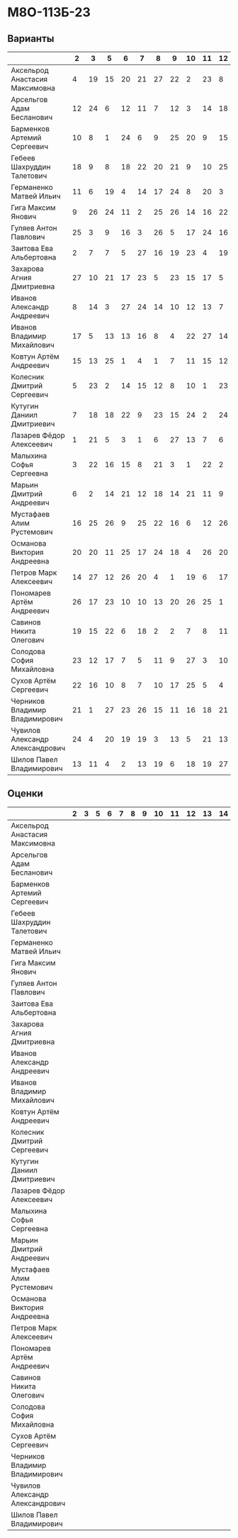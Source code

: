 # М8О-113Б-23

## Варианты

|                                 | 2 | 3  | 5  | 6  | 7  | 8  | 9  | 10 | 11 | 12 | 13 | 14 | 15 | КП1 | КП2 | КП3 | КП4 |
|---------------------------------|-----|----|----|----|----|----|----|----|----|----|----|----|----|-----|-----|-----|-----|
|  Аксельрод Анастасия Максимовна |  4  | 19 | 15 | 20 | 21 | 27 | 22 | 2  | 23 | 8  | 6  | 18 | 6  |  17 |  9  |  11 |  24 |
|    Арсельгов Адам Бесланович    |  12 | 24 | 6  | 12 | 11 | 7  | 12 | 3  | 14 | 18 | 9  | 16 | 3  |  10 |  12 |  27 |  27 |
|   Барменков Артемий Сергеевич   |  10 | 8  | 1  | 24 | 6  | 9  | 25 | 20 | 9  | 15 | 18 | 7  | 16 |  27 |  26 |  2  |  9  |
|    Гебеев Шахруддин Талетович   |  18 | 9  | 8  | 18 | 22 | 20 | 21 | 9  | 10 | 25 | 22 | 26 | 7  |  6  |  11 |  3  |  13 |
|     Германенко Матвей Ильич     |  11 | 6  | 19 | 4  | 14 | 17 | 24 | 8  | 20 | 3  | 5  | 11 | 5  |  15 |  21 |  6  |  12 |
|        Гига Максим Янович       |  9  | 26 | 24 | 11 | 2  | 25 | 26 | 14 | 16 | 22 | 11 | 8  | 1  |  24 |  23 |  19 |  5  |
|      Гуляев Антон Павлович      |  25 | 3  | 9  | 16 | 3  | 26 | 5  | 17 | 24 | 16 | 20 | 25 | 20 |  7  |  8  |  5  |  20 |
|     Заитова Ева Альбертовна     |  2  | 7  | 7  | 5  | 27 | 16 | 19 | 23 | 4  | 19 | 12 | 23 | 25 |  9  |  14 |  9  |  22 |
|    Захарова Агния Дмитриевна    |  27 | 10 | 21 | 17 | 23 | 5  | 23 | 15 | 17 | 5  | 15 | 17 | 14 |  1  |  2  |  14 |  16 |
|    Иванов Александр Андреевич   |  8  | 14 | 3  | 27 | 24 | 14 | 10 | 12 | 13 | 7  | 10 | 10 | 22 |  3  |  6  |  22 |  2  |
|    Иванов Владимир Михайлович   |  17 | 5  | 13 | 13 | 16 | 8  | 4  | 22 | 27 | 14 | 25 | 14 | 2  |  14 |  1  |  1  |  7  |
|      Ковтун Артём Андреевич     |  15 | 13 | 25 | 1  | 4  | 1  | 7  | 11 | 15 | 12 | 21 | 5  | 24 |  4  |  18 |  21 |  1  |
|    Колесник Дмитрий Сергеевич   |  5  | 23 | 2  | 14 | 15 | 12 | 8  | 10 | 1  | 23 | 1  | 24 | 21 |  19 |  15 |  12 |  19 |
|    Кутугин Даниил Дмитриевич    |  7  | 18 | 18 | 22 | 9  | 23 | 15 | 24 | 2  | 24 | 26 | 2  | 27 |  23 |  25 |  24 |  3  |
|     Лазарев Фёдор Алексеевич    |  1  | 21 | 5  | 3  | 1  | 6  | 27 | 13 | 7  | 6  | 4  | 22 | 19 |  25 |  27 |  16 |  6  |
|     Малыхина Софья Сергеевна    |  3  | 22 | 16 | 15 | 8  | 21 | 3  | 1  | 22 | 2  | 17 | 9  | 18 |  21 |  22 |  4  |  17 |
|     Марьин Дмитрий Андреевич    |  6  | 2  | 14 | 21 | 12 | 18 | 14 | 21 | 11 | 9  | 16 | 19 | 10 |  26 |  13 |  17 |  8  |
|    Мустафаев Алим Рустемович    |  16 | 25 | 26 | 9  | 25 | 22 | 16 | 6  | 12 | 26 | 27 | 4  | 23 |  22 |  24 |  15 |  10 |
|   Османова Виктория Андреевна   |  20 | 20 | 11 | 25 | 17 | 24 | 18 | 4  | 26 | 20 | 23 | 6  | 9  |  20 |  19 |  8  |  15 |
|      Петров Марк Алексеевич     |  14 | 27 | 12 | 26 | 20 | 4  | 1  | 19 | 6  | 17 | 13 | 20 | 13 |  2  |  16 |  10 |  11 |
|    Пономарев Артём Андреевич    |  26 | 17 | 23 | 10 | 10 | 13 | 20 | 26 | 25 | 1  | 8  | 21 | 15 |  5  |  7  |  20 |  4  |
|     Савинов Никита Олегович     |  19 | 15 | 22 | 6  | 18 | 2  | 2  | 7  | 8  | 11 | 24 | 27 | 17 |  11 |  3  |  23 |  23 |
|    Солодова София Михайловна    |  23 | 12 | 17 | 7  | 5  | 11 | 9  | 27 | 3  | 10 | 19 | 12 | 12 |  16 |  4  |  13 |  26 |
|      Сухов Артём Сергеевич      |  22 | 16 | 10 | 8  | 7  | 10 | 17 | 25 | 5  | 4  | 14 | 13 | 26 |  13 |  10 |  26 |  18 |
|  Черников Владимир Владимирович |  21 | 1  | 27 | 23 | 26 | 15 | 11 | 16 | 18 | 21 | 3  | 15 | 11 |  12 |  20 |  7  |  14 |
| Чувилов Александр Александрович |  24 | 4  | 20 | 19 | 19 | 3  | 13 | 5  | 21 | 13 | 7  | 3  | 4  |  18 |  17 |  25 |  21 |
|     Шилов Павел Владимирович    |  13 | 11 | 4  | 2  | 13 | 19 | 6  | 18 | 19 | 27 | 2  | 1  | 8  |  8  |  5  |  18 |  25 |

## Оценки

|                                 | 2 | 3 | 5 | 6 | 7 | 8 | 9 | 10 | 11 | 12 | 13 | 14 | 15 | КП1 | КП2 | КП3 | КП4 |
|---------------------------------|-----|---|---|---|---|---|---|----|----|----|----|----|----|-----|-----|-----|-----|
|  Аксельрод Анастасия Максимовна |     |   |   |   |   |   |   |    |    |    |    |    |    |     |     |     |     |
|    Арсельгов Адам Бесланович    |     |   |   |   |   |   |   |    |    |    |    |    |    |     |     |     |     |
|   Барменков Артемий Сергеевич   |     |   |   |   |   |   |   |    |    |    |    |    |    |     |     |     |     |
|    Гебеев Шахруддин Талетович   |     |   |   |   |   |   |   |    |    |    |    |    |    |     |     |     |     |
|     Германенко Матвей Ильич     |     |   |   |   |   |   |   |    |    |    |    |    |    |     |     |     |     |
|        Гига Максим Янович       |     |   |   |   |   |   |   |    |    |    |    |    |    |     |     |     |     |
|      Гуляев Антон Павлович      |     |   |   |   |   |   |   |    |    |    |    |    |    |     |     |     |     |
|     Заитова Ева Альбертовна     |     |   |   |   |   |   |   |    |    |    |    |    |    |     |     |     |     |
|    Захарова Агния Дмитриевна    |     |   |   |   |   |   |   |    |    |    |    |    |    |     |     |     |     |
|    Иванов Александр Андреевич   |     |   |   |   |   |   |   |    |    |    |    |    |    |     |     |     |     |
|    Иванов Владимир Михайлович   |     |   |   |   |   |   |   |    |    |    |    |    |    |     |     |     |     |
|      Ковтун Артём Андреевич     |     |   |   |   |   |   |   |    |    |    |    |    |    |     |     |     |     |
|    Колесник Дмитрий Сергеевич   |     |   |   |   |   |   |   |    |    |    |    |    |    |     |     |     |     |
|    Кутугин Даниил Дмитриевич    |     |   |   |   |   |   |   |    |    |    |    |    |    |     |     |     |     |
|     Лазарев Фёдор Алексеевич    |     |   |   |   |   |   |   |    |    |    |    |    |    |     |     |     |     |
|     Малыхина Софья Сергеевна    |     |   |   |   |   |   |   |    |    |    |    |    |    |     |     |     |     |
|     Марьин Дмитрий Андреевич    |     |   |   |   |   |   |   |    |    |    |    |    |    |     |     |     |     |
|    Мустафаев Алим Рустемович    |     |   |   |   |   |   |   |    |    |    |    |    |    |     |     |     |     |
|   Османова Виктория Андреевна   |     |   |   |   |   |   |   |    |    |    |    |    |    |     |     |     |     |
|      Петров Марк Алексеевич     |     |   |   |   |   |   |   |    |    |    |    |    |    |     |     |     |     |
|    Пономарев Артём Андреевич    |     |   |   |   |   |   |   |    |    |    |    |    |    |     |     |     |     |
|     Савинов Никита Олегович     |     |   |   |   |   |   |   |    |    |    |    |    |    |     |     |     |     |
|    Солодова София Михайловна    |     |   |   |   |   |   |   |    |    |    |    |    |    |     |     |     |     |
|      Сухов Артём Сергеевич      |     |   |   |   |   |   |   |    |    |    |    |    |    |     |     |     |     |
|  Черников Владимир Владимирович |     |   |   |   |   |   |   |    |    |    |    |    |    |     |     |     |     |
| Чувилов Александр Александрович |     |   |   |   |   |   |   |    |    |    |    |    |    |     |     |     |     |
|     Шилов Павел Владимирович    |     |   |   |   |   |   |   |    |    |    |    |    |    |     |     |     |     |

